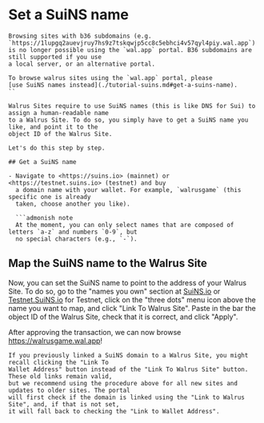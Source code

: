 # Set a SuiNS name

```admonish note
Browsing sites with b36 subdomains (e.g. `https://1lupgq2auevjruy7hs9z7tskqwjp5cc8c5ebhci4v57qyl4piy.wal.app`)
is no longer possible using the `wal.app` portal. B36 subdomains are still supported if you use
a local server, or an alternative portal.

To browse walrus sites using the `wal.app` portal, please
[use SuiNS names instead](./tutorial-suins.md#get-a-suins-name).
``

Walrus Sites require to use SuiNS names (this is like DNS for Sui) to assign a human-readable name
to a Walrus Site. To do so, you simply have to get a SuiNS name you like, and point it to the
object ID of the Walrus Site.

Let's do this step by step.

## Get a SuiNS name

- Navigate to <https://suins.io> (mainnet) or <https://testnet.suins.io> (testnet) and buy
  a domain name with your wallet. For example, `walrusgame` (this specific one is already
  taken, choose another you like).

  ```admonish note
  At the moment, you can only select names that are composed of letters `a-z` and numbers `0-9`, but
  no special characters (e.g., `-`).
  ```

## Map the SuiNS name to the Walrus Site

Now, you can set the SuiNS name to point to the address of your Walrus Site. To do so, go to the
"names you own" section at [SuiNS.io](https://suins.io/account/my-names) or
[Testnet.SuiNS.io](https://testnet.suins.io/account/my-names) for Testnet, click on the "three
dots" menu icon above the name you want to map, and click "Link To Walrus Site". Paste in the bar
the object ID of the Walrus Site, check that it is correct, and click "Apply".

After approving the transaction, we can now browse <https://walrusgame.wal.app>!

``` admonish warning title="Backwards compatibility"
If you previously linked a SuiNS domain to a Walrus Site, you might recall clicking the "Link To
Wallet Address" button instead of the "Link To Walrus Site" button. These old links remain valid,
but we recommend using the procedure above for all new sites and updates to older sites. The portal
will first check if the domain is linked using the "Link to Walrus Site", and, if that is not set,
it will fall back to checking the "Link to Wallet Address".
```
